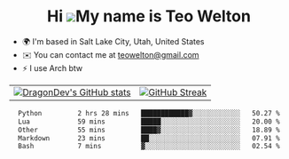 <div align="center">
  
# Hi ![](https://user-images.githubusercontent.com/18350557/176309783-0785949b-9127-417c-8b55-ab5a4333674e.gif)My name is Teo Welton
</div>

*   🌍  I'm based in Salt Lake City, Utah, United States
*   ✉️  You can contact me at [teowelton@gmail.com](mailto:teowelton@gmail.com)
*   ⚡  I use Arch btw

<div align="center">

|||
|:-------------------------:|:-------------------------:|
| [![DragonDev's GitHub stats](https://github-readme-stats.vercel.app/api?username=DragonDev07&bg_color=1e1e2e&text_color=cdd6f4&icon_color=cba6f7&title_color=94e2d5)](https://github.com/DragonDev07) | [![GitHub Streak](https://streak-stats.demolab.com?user=DragonDev07&theme=catppuccin-mocha)](https://git.io/streak-stats) |

<!--START_SECTION:waka-->

```txt
Python         2 hrs 28 mins   ████████████▓░░░░░░░░░░░░   50.27 %
Lua            59 mins         █████░░░░░░░░░░░░░░░░░░░░   20.00 %
Other          55 mins         ████▓░░░░░░░░░░░░░░░░░░░░   18.89 %
Markdown       23 mins         ██░░░░░░░░░░░░░░░░░░░░░░░   07.91 %
Bash           7 mins          ▓░░░░░░░░░░░░░░░░░░░░░░░░   02.54 %
```

<!--END_SECTION:waka-->

</div>
